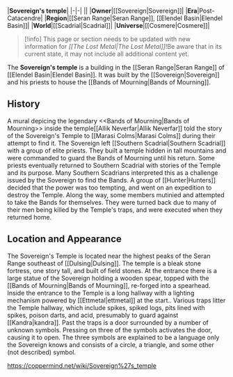 |**Sovereign's temple**|
|-|-|
||
|**Owner**|[[Sovereign\|Sovereign]]|
|**Era**|Post-Catacendre|
|**Region**|[[Seran Range\|Seran Range]], [[Elendel Basin\|Elendel Basin]]|
|**World**|[[Scadrial\|Scadrial]]|
|**Universe**|[[Cosmere\|Cosmere]]|

> [!info] This page or section needs to be updated with new information for *[[The Lost Metal\|The Lost Metal]]*!Be aware that in its current state, it may not include all additional content yet.

The **Sovereign's temple** is a building in the [[Seran Range\|Seran Range]] of [[Elendel Basin\|Elendel Basin]]. It was built by the [[Sovereign\|Sovereign]] and his priests to house the [[Bands of Mourning\|Bands of Mourning]].

## History
  A mural depicing the legendary <<Bands of Mourning\|Bands of Mourning>> inside the temple[[Allik Neverfar\|Allik Neverfar]] told the story of the Sovereign's Temple to [[Marasi Colms\|Marasi Colms]] during their attempt to find it. The Sovereign left [[Southern Scadrial\|Southern Scadrial]] with a group of elite priests. They built a temple hidden in tall mountains and were commanded to guard the Bands of Mourning until his return. Some priests eventually returned to Southern Scadrial with stories of the Temple and its purpose. Many Southern Scadrians interpreted this as a challenge issued by the Sovereign to find the Bands. A group of [[Hunter\|Hunters]] decided that the power was too tempting, and went on an expedition to destroy the Temple. Along the way, some members mutinied and attempted to take the Bands for themselves. They were turned back due to many of their men being killed by the Temple's traps, and were executed when they returned home.
## Location and Appearance
The Sovereign's Temple is located near the highest peaks of the Seran Range southeast of [[Dulsing\|Dulsing]]. The temple is a bleak stone fortress, one story tall, and built of field stones. At the entrance there is a large statue of the Sovereign holding a wooden spear, topped with the [[Bands of Mourning\|Bands of Mourning]], re-forged into a spearhead. Inside the entrance to the Temple is a long hallway with a lighting mechanism powered by [[Ettmetal\|ettmetal]] at the start.. Various traps litter the Temple hallway, which include spikes, spiked logs, pits lined with spikes, poison darts, and acid, presumably to guard against [[Kandra\|kandra]]. Past the traps is a door surrounded by a number of unknown symbols. Pressing on three of the symbols activates the door, causing it to open. The three symbols are explained to be a language only the Sovereign knows and consists of a circle, a triangle, and some other (not described) symbol.



https://coppermind.net/wiki/Sovereign%27s_temple